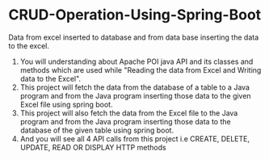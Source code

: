 # CRUD-Operation-Using-Spring-Boot
Data from excel inserted to database and from  data base inserting the data to the excel.
1. You will understanding about Apache POI java API and its classes and methods which are used while "Reading the data from Excel and Writing data to the Excel".
2. This project will fetch the data from the database of a table to a Java program and from the Java program inserting those data to the
    given Excel file using spring boot.
3. This project will also fetch the data from the Excel file  to the Java program and from the Java program inserting those data to the
    database of the given table using spring boot.    
4. And you will see all 4 API calls from this project i.e CREATE, DELETE, UPDATE, READ OR DISPLAY HTTP methods
